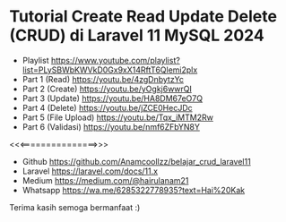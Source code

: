 # Tutorial Create Read Update Delete (CRUD) di Laravel 11 MySQL 2024

-   Playlist https://www.youtube.com/playlist?list=PLySBWbKWVkD0Gx9xX14RftT6Qlemi2plx
-   Part 1 (Read) https://youtu.be/4zgDnbytzYc
-   Part 2 (Create) https://youtu.be/yOgkj6wwrQI
-   Part 3 (Update) https://youtu.be/HA8DM67eO7Q
-   Part 4 (Delete) https://youtu.be/jZCE0HecJDc
-   Part 5 (File Upload) https://youtu.be/Tqx_iMTM2Rw
-   Part 6 (Validasi) https://youtu.be/nmf6ZFbYN8Y

<<<===============>>>

-   Github https://github.com/Anamcoollzz/belajar_crud_laravel11
-   Laravel https://laravel.com/docs/11.x
-   Medium https://medium.com/@hairulanam21
-   Whatsapp https://wa.me/6285322778935?text=Hai%20Kak

Terima kasih semoga bermanfaat :)
